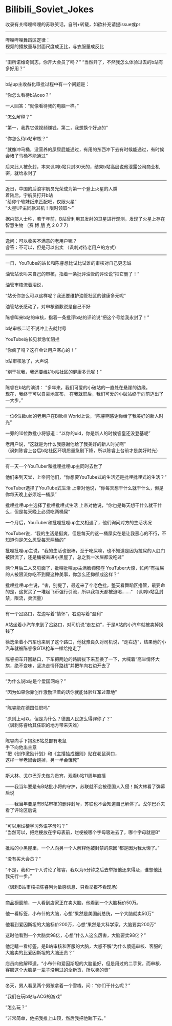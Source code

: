 # Bilibili_Soviet_Jokes
收录有关哔哩哔哩的苏联笑话，自制+转载，如欲补充请提issue或pr
  

****************************

哔哩哔哩舞蹈区定律：  
视频的播放量与封面尺度成正比，与衣服量成反比

****************************

“田所诺维奇同志，你开大会员了吗？”
“当然开了，不然我怎么体验过去的b站有多好用？”

***************************

b站up主收益化审批过程中有一个问题是：  

“你怎么看待b站ceo？” 
 
一人回答：“就像看待我的电脑一样。”
  
“怎么解释？”  

“第一，我靠它做视频赚钱，第二，我想换个好点的”  
 
“你怎么待b站审核？”  

“就像冲马桶，没营养的屎尿屁能通过，有用的东西冲下去有时候能通过，有时候会堵了马桶不能通过”  

后来此人被永封，本来讽刺b站只封30天的，结果b站高层说他泄露公司商业机密，就给永封了

*****************************

近日，中国的后浪宇航员光荣成为第一个登上火星的人类  
着陆后，宇航员打开b站  
“给你个软妹纸来匹配吧，仅限火星”  
“火星UP主同款耳机！限时领取～”  

据内部人士称，若干年前，B站曾利用其发射的卫星进行观测，发现了火星上存在智慧生物
（赛 博 朋 克 2 0 7 7）  
  
*******************************

逸问：可以收买不满意的老用户嘛？  
睿答：不可以，但是可以出卖  （讽刺对待老用户的方式）
  
***************************

一日，YouTube的站长和陈睿想比试比试谁的审核对自己更忠诚  

油管站长叫来自己的审核，指着一条批评油管的评论说“把它删了！”
  
油管审核流着泪说，  

“站长你怎么可以这样呢？我还要维护油管社区的健康多元呢” 
 
油管站长感动了，对审核道歉说是自己不好  

陈睿叫来b站的审核，指着一条批评b站的评论说“把这个号给我永封了！”  
  
b站审核二话不说冲上去就封号  

YouTube站长见状急忙阻拦  

“你疯了吗？这样会让用户寒心的！”  

b站审核急了，大声说  

“别干扰我，我还要维护b站社区的健康多元呢！”  

***************************

陈睿在b站的演讲： 
“多年来，我们可爱的小破站的一直处在悬崖的边缘。  
现在，我终于可以自豪地宣布， 
在我就职后，我们可爱的小破站终于向前迈出了一大步。”

***************************
  
一位6位数uid的老用户在Bilibili World上说，“陈睿啊感谢你给了我美好的新人时光”  

一旁的10位数批小将怒道：“以你的uid，你是新人的时候睿皇还没登基呢”  

老用户说，“这就是为什么我感谢他给了我美好的新人时光啊”   
（讽刺陈睿上台后b站社区环境质量急剧下降，所以陈睿上台前才是美好时光） 
  
***************************

有一天一个YouTuber和批哩批哩up主同时去世了

他们来到天堂，上帝问他们，“你想要YouTube式的生活还是批哩批哩式的生活？”

YouTuber选择了YouTube式生活
上帝对他说，“你每天想干什么就干什么，但是你每天晚上必须吃一桶屎”

批哩批哩up主选择了批哩批哩式生活
上帝对他说，“你也是每天想干什么就干什么，但是每天晚上必须吃两桶屎”

一个月后，YouTuber和批哩批哩up主又相遇了，他们询问对方的生活状况

YouTuber说，“我的生活是挺爽，但是每天的这一桶屎实在是让我恶心的不行，不知道你是怎么忍受每天两桶的”

批哩批哩up主说，“我的生活也很棒，至于吃屎嘛，也不知道是因为拉屎的人肛门被限流了，还是桶被丢进小黑屋了，总之我一次屎都没吃过”

两个月后二人又见面了，批哩批哩up主满脸抑郁症
YouTuber大惊，忙问“有拉屎的人被限流你吃不到屎这种美事，你怎么还抑郁成这样？”

批哩批哩up主说，“害，别提了，最近来了个老色批，整天看舞蹈区撸管，最要命的是，这货买了一堆起飞币强行引流，所以我每天都被迫喝.......”
（讽刺b站乱封禁，限流，卖流量）
******************************
  
有一个岔路口，左边写着“情怀”，右边写着“盈利”  
  
A站坐着小汽车来到了岔路口，对司机说“走左边”，于是A站的小汽车就被卖掉换钱了  
  
徐逸坐着小汽车也来到了这个路口，他犹豫良久对司机说，“走右边”，结果他的小汽车就被陈睿像GTA抢车一样给抢走了    
  
陈睿把车开回路口，下车把两边的路牌拔下来互换了一下，大喊着“高举情怀大旗，绝不变味，坚决走情怀路线”并把车向右边开去了 
  
**************************

“为什么说b站是个爱国网站？”  

“因为如果你靠创作激励活着的话你就能体验红军过草地”

****************************

“陈睿能在德国任职吗”  

“原则上可以，但是为什么？德国人民怎么得罪你了？”  
（讽刺陈睿给其任职的地方带来灾难）

****************************  

陈睿向手下抱怨B站总部有老鼠  
手下向他出主意  
“把《创作激励计划》和《主播抽成细则》贴在老鼠洞口，  
这样一半老鼠会跑掉，另一半会饿死”  

****************************

斯大林、戈尔巴乔夫做为贵宾，观看b站11周年直播  

——我当年要是有B站批小将的守护，苏联就不会被德国人入侵！斯大林看了弹幕后说  

——我当年要是有B站审核的删评封号，苏联也不会知道自己解体了。戈尔巴乔夫看了评论区后说


***************************  

“可以用烂梗学习外语字母吗？”  
“当然可以，把烂梗放在字母表前，烂梗被哪个字母吸进去了，哪个字母就是B”  

***************************

批站的小黑屋里，一个人向另一个人解释他被封禁的原因“都是因为我太懒了。” 

“没有买大会员？”  

“不是，我和一个人讨论了陈睿，我以为5分钟之后去举报他还来得及，谁想他比我先行一步。”  

（讽刺B站审核把陈睿列为敏感信息、只看举报不看现场）  
********************

商品橱窗前，一人看到店家正在卖大脑，他看到一个大脑标价50万。

他一看标签，小布什的大脑，心想“果然是美国前总统，一个大脑就卖50万”  

他看到爱因斯坦的大脑标价200万，心想“果然是大科学家，大脑要卖200万”  

这时他看到一个大脑卖98亿，心想“什么人这么厉害，大脑要卖98亿？”  

他定睛一看标签，是B站审核和客服的大脑，大惑不解“为什么傻逼审核、客服的大脑卖的比爱因斯坦的大脑还贵？”

店员向他解释道，“小布什和爱因斯坦的大脑虽好，但是用过的二手货，而审核、客服这个大脑是一辈子没用过的全新货，所以卖的贵”

*******************
冬天，男人看见两个男孩拿着一个雪橇，问：“你们干什么呢？”  

“我们在玩b站与ACG的游戏”  

“怎么玩？”  

“非常简单，他把我推上山顶，然后我把他踹下去。”  
